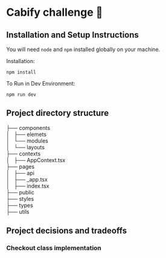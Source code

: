 # Cabify challenge 🎉

## Installation and Setup Instructions

You will need `node` and `npm` installed globally on your machine.

Installation:

`npm install`

To Run in Dev Environment:

`npm run dev`

## Project directory structure

├── components<br />
│   ├── elemets<br />
│   └── modules<br />
│   └── layouts<br />
├── contexts<br />
│   ├── AppContext.tsx<br />
├── pages<br />
│   ├── api<br />
│   ├── \_app.tsx<br />
│   ├── index.tsx<br />
├── public<br />
├── styles<br />
├── types<br />
├── utils<br />

## Project decisions and tradeoffs

### Checkout class implementation
